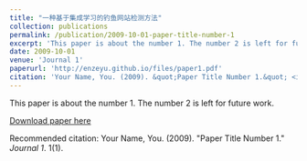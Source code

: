 ```yaml
---
title: "一种基于集成学习的钓鱼网站检测方法"
collection: publications
permalink: /publication/2009-10-01-paper-title-number-1
excerpt: 'This paper is about the number 1. The number 2 is left for future work.'
date: 2009-10-01
venue: 'Journal 1'
paperurl: 'http://enzeyu.github.io/files/paper1.pdf'
citation: 'Your Name, You. (2009). &quot;Paper Title Number 1.&quot; <i>Journal 1</i>. 1(1).'
---
```

This paper is about the number 1. The number 2 is left for future work.

[Download paper here](http://enzeyu.github.io/files/paper1.pdf)

Recommended citation: Your Name, You. (2009). "Paper Title Number 1." <i>Journal 1</i>. 1(1).